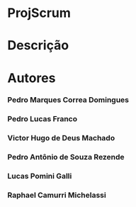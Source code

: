 # ProjScrum

# Descrição

# Autores

### Pedro Marques Correa Domingues

### Pedro Lucas Franco

### Victor Hugo de Deus Machado

### Pedro Antônio de Souza Rezende 

### Lucas Pomini Galli

### Raphael Camurri Michelassi 

